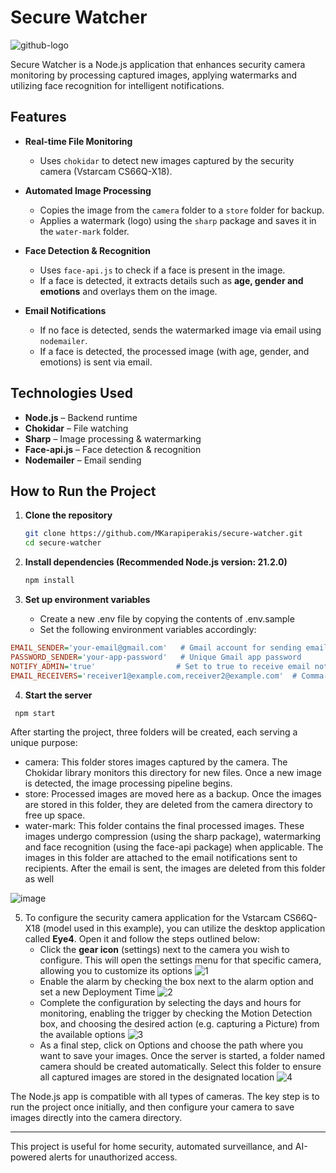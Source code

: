 # Secure Watcher
![github-logo](https://github.com/user-attachments/assets/464617bd-b9b3-4e9a-879e-c0f1bc8b1512)

Secure Watcher is a Node.js application that enhances security camera monitoring by processing captured images, applying watermarks and utilizing face recognition for intelligent notifications.

## Features

- **Real-time File Monitoring**  
  - Uses `chokidar` to detect new images captured by the security camera (Vstarcam CS66Q-X18).  

- **Automated Image Processing**  
  - Copies the image from the `camera` folder to a `store` folder for backup.  
  - Applies a watermark (logo) using the `sharp` package and saves it in the `water-mark` folder.  

- **Face Detection & Recognition**  
  - Uses `face-api.js` to check if a face is present in the image.  
  - If a face is detected, it extracts details such as **age, gender and emotions** and overlays them on the image.  

- **Email Notifications**  
  - If no face is detected, sends the watermarked image via email using `nodemailer`.  
  - If a face is detected, the processed image (with age, gender, and emotions) is sent via email.  

## Technologies Used

- **Node.js** – Backend runtime  
- **Chokidar** – File watching  
- **Sharp** – Image processing & watermarking  
- **Face-api.js** – Face detection & recognition  
- **Nodemailer** – Email sending  

## How to Run the Project

1. **Clone the repository**  
   ```sh
   git clone https://github.com/MKarapiperakis/secure-watcher.git
   cd secure-watcher
   ```
2. **Install dependencies (Recommended Node.js version: 21.2.0)**
   ```sh
   npm install
   ```
3. **Set up environment variables**
   
    - Create a new .env file by copying the contents of .env.sample
    - Set the following environment variables accordingly:

```ini
EMAIL_SENDER='your-email@gmail.com'   # Gmail account for sending email notifications
PASSWORD_SENDER='your-app-password'   # Unique Gmail app password
NOTIFY_ADMIN='true'                  # Set to true to receive email notifications, false to only store images
EMAIL_RECEIVERS='receiver1@example.com,receiver2@example.com'  # Comma-separated list of BCC recipients
```
4. **Start the server**
  ```sh
   npm start
   ```
After starting the project, three folders will be created, each serving a unique purpose:

- camera:
This folder stores images captured by the camera. The Chokidar library monitors this directory for new files. Once a new image is detected, the image processing pipeline begins.
- store:
Processed images are moved here as a backup. Once the images are stored in this folder, they are deleted from the camera directory to free up space.
- water-mark:
This folder contains the final processed images. These images undergo compression (using the sharp package), watermarking and face recognition (using the face-api package) when applicable. The images in this folder are attached to the email notifications sent to recipients. After the email is sent, the images are deleted from this folder as well

![image](https://github.com/user-attachments/assets/bb1a63ed-3d17-44e0-9f1a-acc3033c9a76)


5. To configure the security camera application for the Vstarcam CS66Q-X18 (model used in this example), you can utilize the desktop application called **Eye4**. Open it and follow the steps outlined below:
    - Click the **gear icon** (settings) next to the camera you wish to configure. This will open the settings menu for that specific camera, allowing you to customize its options
![1](https://github.com/user-attachments/assets/230bc41a-45e5-4f21-a815-5c9c36df295f)
    - Enable the alarm by checking the box next to the alarm option and set a new Deployment Time
![2](https://github.com/user-attachments/assets/38f9ac51-63fe-40bd-91a6-e1cf2d94c6db)
    - Complete the configuration by selecting the days and hours for monitoring, enabling the trigger by checking the Motion Detection box, and choosing the desired action (e.g. capturing a Picture) from the available options
![3](https://github.com/user-attachments/assets/2122d639-30e2-4fc3-8d32-5c4615c10137)
    - As a final step, click on Options and choose the path where you want to save your images. Once the server is started, a folder named camera should be created automatically. Select this folder to ensure all captured images are stored in the designated location
![4](https://github.com/user-attachments/assets/9f209b1e-270f-4c5f-852c-c48f88e853c3)

The Node.js app is compatible with all types of cameras. The key step is to run the project once initially, and then configure your camera to save images directly into the camera directory.


---
This project is useful for home security, automated surveillance, and AI-powered alerts for unauthorized access.
